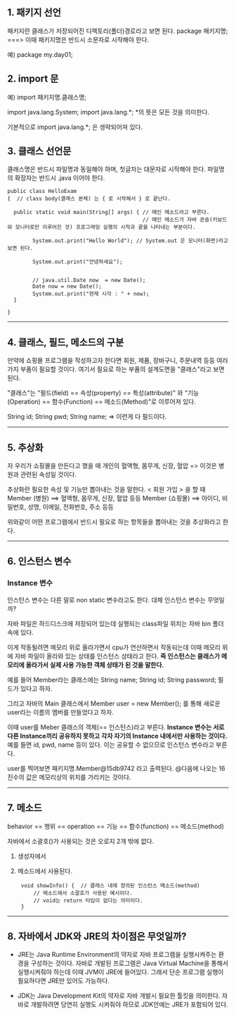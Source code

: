 ## 1. 패키지 선언 

패키지란 클래스가 저장되어진 디렉토리(폴더)경로라고 보면 된다.
package 패키지명; ===> 이때 패키지명은 반드시 소문자로 시작해야 한다.

예) package my.day01;

## 2. import 문

예) import 패키지명.클래스명;
    
   import java.lang.System;
   import java.lang.*;   \*의 뜻은 모든 것을 의미한다.
   
   기본적으로 import java.lang.*; 은 생략되어져 있다.
   
## 3. 클래스 선언문
 
 클래스명은 반드시 파일명과 동일해야 하며, 첫글자는 대문자로 시작해야 한다.
파일명의 확장자는 반드시 .java 이어야 한다.

    public class HelloExam
    {  // class body(클래스 본체) 는 { 로 시작해서 } 로 끝난다.

      public static void main(String[] args) { // 메인 메소드라고 부른다.
                                               // 메인 메소드가 자바 콘솔(키보드와 모니터로만 이루어진 것) 프로그래밍 실행의 시작과 끝을 나타내는 부분이다.
                                               
       		System.out.print("Hello World"); // System.out 은 모니터(화면)라고 보면 된다.
      	
            System.out.print("안녕하세요");
			
            
            // java.util.Date now  = new Date();
            Date now = new Date();
            System.out.print("현재 시각 : " + now);
      }

    }

--------------------------------

## 4. 클래스, 필드, 메소드의 구분

만약에 쇼핑몰 프로그램을 작성하고자 한다면
회원, 제품, 장바구니, 주문내역 등등 여러가지 부품이 필요할 것이다.
여기서 필요로 하는 부품의 설계도면을 "클래스"라고 보면 된다.

"클래스"는 "필드(field) == 속성(property) == 특성(attribute)" 와
"기능(Operation) == 함수(Function) == 메소드(Method)"로 이루어져 있다.

String id;
String pwd;
String name; => 이런게 다 필드이다.


--------------------------------

## 5. 추상화
자 우리가 쇼핑몰을 만든다고 했을 때
개인의 혈액형, 몸무게, 신장, 혈압 => 이것은 병원과 관련된 속성일 것이다.

추상화란 필요한 속성 및 기능만 뽑아내는 것을 말한다.
< 회원 가입 > 을 할 때
Member (병원) ==> 혈액형, 몸무게, 신장, 혈압 등등
Member (쇼핑몰) ==> 아이디, 비밀번호, 성명, 이메일, 전화번호, 주소 등등

위와같이 어떤 프로그램에서 반드시 필요로 하는 항목들을 뽑아내는 것을 추상화라고 한다.

--------------------------------

## 6. 인스턴스 변수

### Instance 변수
인스턴스 변수는 다른 말로 non static 변수라고도 한다.
대체 인스턴스 변수는 무엇일까?

자바 파일은 하드디스크에 저장되어 있는데
실행되는 class파일 위치는 자바 bin 폴더 속에 있다.

이게 작동될려면 메모리 위로 올라가면서 cpu가 연산하면서 작동되는데
이때 메모리 위에 자바 파일이 올라와 있는 상태를 인스턴스 상태라고 한다. **즉 인스턴스는 클래스가 메모리에 올라가서 실제 사용 가능한 객체 상태가 된 것을 말한다.**

예를 들어
Member라는 클래스에는
String name;
String id;
String password; 필드가 있다고 하자.

그리고 자바의 Main 클래스에서 
Member user = new Member(); 를 통해
새로운 user라는 이름의 멤버를 만들었다고 하자.

이때 user를 Meber 클래스의 객체(== 인스턴스)라고 부른다.
**Instance 변수는 서로 다른 Instance끼리 공유하지 못하고 각자
자기의 Instance 내에서만 사용하는 것이다.** 예를 들면 id, pwd, name 등이 있다. 이는 공유할 수 없으므로 인스턴스 변수라고 부른다.

user를 찍어보면 패키지명.Member@15db9742 라고 출력된다.
@다음에 나오는 16진수의 값은 메모리상의 위치를 가리키는 것이다.

--------------------------------

## 7. 메소드

behavior == 행위 == operation == 기능 == 함수(function) == 메소드(method) 

자바에서 소괄호()가 사용되는 것은 오로지 2개 밖에 없다.
1) 생성자에서 
2) 메소드에서 사용된다.

        void showInfo() {  // 클래스 내에 정의된 인스턴스 메소드(method)
            // 메소드에서 소괄호가 사용된 예시이다.
            // void는 return 타입이 없다는 의미이다.
        }

--------------------------------
## 8. 자바에서 JDK와 JRE의 차이점은 무엇일까?

* JRE는 Java Runtime Environment의 약자로 자바 프로그램을 실행시켜주는 환경을 구성하는 것이다. 자바로 개발된 프로그램은 Java Virtual Machine을 통해서 실행시켜줘야 하는데 이때 JVM이 JRE에 들어있다. 그래서 단순 프로그램 실행이 필요하다면 JRE만 있어도 가능하다.

* JDK는 Java Development Kit의 약자로 자바 개발시 필요한 툴킷을 의미한다. 자바로 개발하려면 당연히 실행도 시켜줘야 하므로 JDK안에는 JRE가 포함되어 있다.